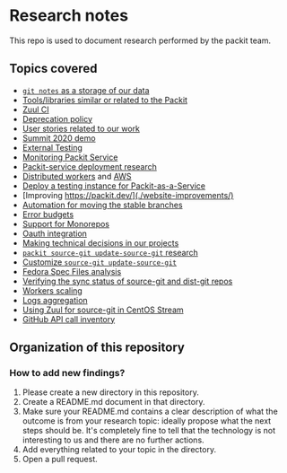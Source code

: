 # Research notes

This repo is used to document research performed by the packit team.

## Topics covered

- [`git notes` as a storage of our data](./git_notes)
- [Tools/libraries similar or related to the Packit](./automation-tools)
- [Zuul CI](./zuul)
- [Deprecation policy](./deprecation)
- [User stories related to our work](./user-stories/)
- [Summit 2020 demo](summit-demo/)
- [External Testing](external-testing/)
- [Monitoring Packit Service](monitoring/)
- [Packit-service deployment research](ps_deployment)
- [Distributed workers](distributed-workers) and [AWS](AWS-SQS-RDS)
- [Deploy a testing instance for Packit-as-a-Service](./deploy-packit-pr/)
- [Improving https://packit.dev/](./website-improvements/)
- [Automation for moving the stable branches](./automation-for-stable-branches)
- [Error budgets](./error-budgets/)
- [Support for Monorepos](./monorepo-support/README.md)
- [Oauth integration](./oauth)
- [Making technical decisions in our projects](./making-decisions/)
- [`packit source-git update-source-git` research](./update-source-git/)
- [Customize `source-git update-source-git`](./customize-update-dist-git/)
- [Fedora Spec Files analysis](./fedora-spec-files/)
- [Verifying the sync status of source-git and dist-git repos](source-git-sync-status/README.md)
- [Workers scaling](./workers-scaling)
- [Logs aggregation](./logs-aggregation)
- [Using Zuul for source-git in CentOS Stream](./source-git-in-zuul/README.md)
- [GitHub API call inventory](./github-api-call-inventory/README.md)

## Organization of this repository

### How to add new findings?

1. Please create a new directory in this repository.
2. Create a README.md document in that directory.
3. Make sure your README.md contains a clear description of what the outcome is
   from your research topic: ideally propose what the next steps should be.
   It's completely fine to tell that the technology is not interesting to us
   and there are no further actions.
4. Add everything related to your topic in the directory.
5. Open a pull request.
